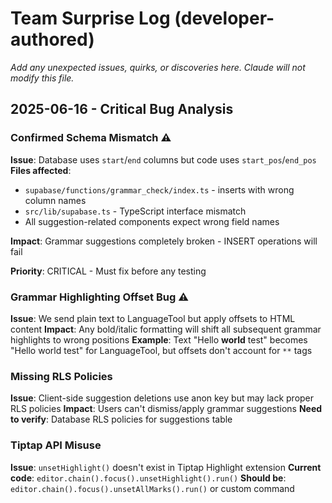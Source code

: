# Team Surprise Log (developer-authored)

_Add any unexpected issues, quirks, or discoveries here. Claude will not modify this file._

## 2025-06-16 - Critical Bug Analysis

### Confirmed Schema Mismatch ⚠️
**Issue**: Database uses `start`/`end` columns but code uses `start_pos`/`end_pos`
**Files affected**: 
- `supabase/functions/grammar_check/index.ts` - inserts with wrong column names
- `src/lib/supabase.ts` - TypeScript interface mismatch
- All suggestion-related components expect wrong field names

**Impact**: Grammar suggestions completely broken - INSERT operations will fail

**Priority**: CRITICAL - Must fix before any testing

### Grammar Highlighting Offset Bug ⚠️  
**Issue**: We send plain text to LanguageTool but apply offsets to HTML content
**Impact**: Any bold/italic formatting will shift all subsequent grammar highlights to wrong positions
**Example**: Text "Hello **world** test" becomes "Hello world test" for LanguageTool, but offsets don't account for `**` tags

### Missing RLS Policies 
**Issue**: Client-side suggestion deletions use anon key but may lack proper RLS policies
**Impact**: Users can't dismiss/apply grammar suggestions
**Need to verify**: Database RLS policies for suggestions table

### Tiptap API Misuse
**Issue**: `unsetHighlight()` doesn't exist in Tiptap Highlight extension
**Current code**: `editor.chain().focus().unsetHighlight().run()`
**Should be**: `editor.chain().focus().unsetAllMarks().run()` or custom command